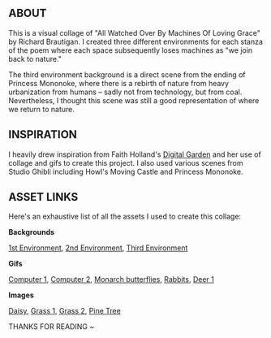 ## ABOUT

This is a visual collage of "All Watched Over By Machines Of Loving Grace" by Richard Brautigan. I created three different environments for each stanza of the poem where each space subsequently loses machines as "we join back to nature."

The third environment background is a direct scene from the ending of Princess Mononoke, where there is a rebirth of nature from heavy urbanization from humans – sadly not from technology, but from coal. Nevertheless, I thought this scene was still a good representation of where we return to nature.

## INSPIRATION

I heavily drew inspiration from Faith Holland's [Digital Garden](https://www.faithholland.com/) and her use of collage and gifs to create this project. I also used various scenes from Studio Ghibli including Howl's Moving Castle and Princess Mononoke.

## ASSET LINKS

Here's an exhaustive list of all the assets I used to create this collage:

**Backgrounds**

[1st Environment](https://ghibli-collector.tumblr.com/post/146471514651/howls-secret-meadow-%E3%83%8F%E3%82%A6%E3%83%AB%E3%81%AE%E5%8B%95%E3%81%8F%E5%9F%8E-dir-hayao-miyazaki), [2nd Environment](https://www.wallpaperflare.com/studio-ghibli-forest-clearing-landscape-oak-nature-wallpaper-ytwiq), [Third Environment](https://ekostories.com/2012/06/29/princess-mononoke/mononoke-war-and-peace/)

**Gifs**

[Computer 1](https://gfycat.com/stickers/search/old+computer), [Computer 2](https://gifer.com/de/s/old-school-computer), [Monarch butterflies](https://www.google.com/search?q=butterfly%20gif%20transparent&tbm=isch&hl=en&tbs=rimg:CezEFGtOnHRnYbw7IRXTAY73sgIMCgIIABAAOgQIARAA&sa=X&ved=0CCYQuIIBahcKEwj41fTgtdL8AhUAAAAAHQAAAAAQKw&biw=1536&bih=849#imgrc=kquMZt-_1g0WfM), [Rabbits](https://happyheidi.tumblr.com/post/666111656316764160/transparent-animated-bunnies-via), [Deer 1](https://www.pinterest.nz/pin/479140847850965226/)

**Images**

[Daisy](https://www.istockphoto.com/photo/isolated-white-flower-with-stem-gm628095888-111398647), [Grass 1](https://www.freeiconspng.com/images/grass-png), [Grass 2](https://www.pngwing.com/en/search?q=grass), [Pine Tree](https://www.deviantart.com/moonglowlilly/art/PINE-TREE-PNG-328994724)

THANKS FOR READING ~
